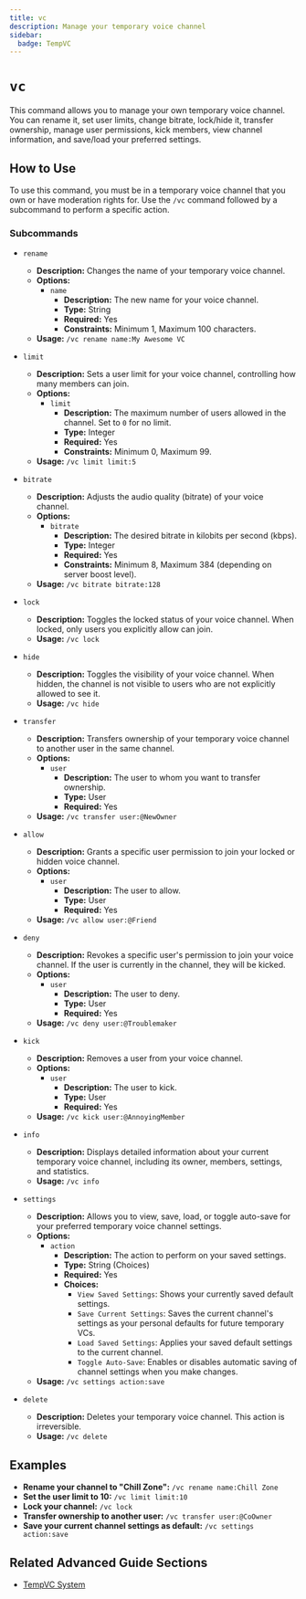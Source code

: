 ```yaml
---
title: vc
description: Manage your temporary voice channel
sidebar:
  badge: TempVC
---
```


# `vc`

This command allows you to manage your own temporary voice channel. You can rename it, set user limits, change bitrate, lock/hide it, transfer ownership, manage user permissions, kick members, view channel information, and save/load your preferred settings.

## How to Use

To use this command, you must be in a temporary voice channel that you own or have moderation rights for. Use the `/vc` command followed by a subcommand to perform a specific action.

### Subcommands

*   `rename`
    *   **Description:** Changes the name of your temporary voice channel.
    *   **Options:**
        *   `name`
            *   **Description:** The new name for your voice channel.
            *   **Type:** String
            *   **Required:** Yes
            *   **Constraints:** Minimum 1, Maximum 100 characters.
    *   **Usage:** `/vc rename name:My Awesome VC`

*   `limit`
    *   **Description:** Sets a user limit for your voice channel, controlling how many members can join.
    *   **Options:**
        *   `limit`
            *   **Description:** The maximum number of users allowed in the channel. Set to `0` for no limit.
            *   **Type:** Integer
            *   **Required:** Yes
            *   **Constraints:** Minimum 0, Maximum 99.
    *   **Usage:** `/vc limit limit:5`

*   `bitrate`
    *   **Description:** Adjusts the audio quality (bitrate) of your voice channel.
    *   **Options:**
        *   `bitrate`
            *   **Description:** The desired bitrate in kilobits per second (kbps).
            *   **Type:** Integer
            *   **Required:** Yes
            *   **Constraints:** Minimum 8, Maximum 384 (depending on server boost level).
    *   **Usage:** `/vc bitrate bitrate:128`

*   `lock`
    *   **Description:** Toggles the locked status of your voice channel. When locked, only users you explicitly allow can join.
    *   **Usage:** `/vc lock`

*   `hide`
    *   **Description:** Toggles the visibility of your voice channel. When hidden, the channel is not visible to users who are not explicitly allowed to see it.
    *   **Usage:** `/vc hide`

*   `transfer`
    *   **Description:** Transfers ownership of your temporary voice channel to another user in the same channel.
    *   **Options:**
        *   `user`
            *   **Description:** The user to whom you want to transfer ownership.
            *   **Type:** User
            *   **Required:** Yes
    *   **Usage:** `/vc transfer user:@NewOwner`

*   `allow`
    *   **Description:** Grants a specific user permission to join your locked or hidden voice channel.
    *   **Options:**
        *   `user`
            *   **Description:** The user to allow.
            *   **Type:** User
            *   **Required:** Yes
    *   **Usage:** `/vc allow user:@Friend`

*   `deny`
    *   **Description:** Revokes a specific user's permission to join your voice channel. If the user is currently in the channel, they will be kicked.
    *   **Options:**
        *   `user`
            *   **Description:** The user to deny.
            *   **Type:** User
            *   **Required:** Yes
    *   **Usage:** `/vc deny user:@Troublemaker`

*   `kick`
    *   **Description:** Removes a user from your voice channel.
    *   **Options:**
        *   `user`
            *   **Description:** The user to kick.
            *   **Type:** User
            *   **Required:** Yes
    *   **Usage:** `/vc kick user:@AnnoyingMember`

*   `info`
    *   **Description:** Displays detailed information about your current temporary voice channel, including its owner, members, settings, and statistics.
    *   **Usage:** `/vc info`

*   `settings`
    *   **Description:** Allows you to view, save, load, or toggle auto-save for your preferred temporary voice channel settings.
    *   **Options:**
        *   `action`
            *   **Description:** The action to perform on your saved settings.
            *   **Type:** String (Choices)
            *   **Required:** Yes
            *   **Choices:**
                *   `View Saved Settings`: Shows your currently saved default settings.
                *   `Save Current Settings`: Saves the current channel's settings as your personal defaults for future temporary VCs.
                *   `Load Saved Settings`: Applies your saved default settings to the current channel.
                *   `Toggle Auto-Save`: Enables or disables automatic saving of channel settings when you make changes.
    *   **Usage:** `/vc settings action:save`

*   `delete`
    *   **Description:** Deletes your temporary voice channel. This action is irreversible.
    *   **Usage:** `/vc delete`

## Examples

*   **Rename your channel to "Chill Zone":**
    `/vc rename name:Chill Zone`
*   **Set the user limit to 10:**
    `/vc limit limit:10`
*   **Lock your channel:**
    `/vc lock`
*   **Transfer ownership to another user:**
    `/vc transfer user:@CoOwner`
*   **Save your current channel settings as default:**
    `/vc settings action:save`

## Related Advanced Guide Sections

*   [TempVC System](/advanced-guide/server-management/tempvc_system)